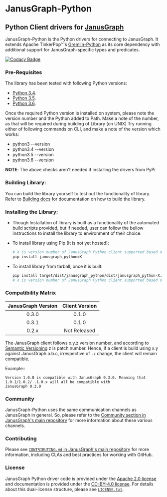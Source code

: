 # JanusGraph-Python
## Python Client drivers for [JanusGraph](http://janusgraph.org) 

JanusGraph-Python is the Python drivers for connecting to JanusGraph. 
It extends Apache TinkerPop™'s [Gremlin-Python](http://tinkerpop.apache.org/docs/current/reference/#_gremlin_python) 
as its core dependency with additional support for JanusGraph-specific types and predicates.

[![Codacy Badge](https://api.codacy.com/project/badge/Grade/a643a483556740c1b87ba29e160d37b6)](https://www.codacy.com/app/JanusGraph/janusgraph-python?utm_source=github.com&amp;utm_medium=referral&amp;utm_content=JanusGraph/janusgraph-python&amp;utm_campaign=Badge_Grade)

### Pre-Requisites

The library has been tested with following Python versions:

- [Python 3.4](https://www.python.org/downloads/release/python-340/).
- [Python 3.5](https://www.python.org/downloads/release/python-350/).
- [Python 3.6](https://www.python.org/downloads/release/python-360/).
    
Once the required Python version is installed on system, please note the version number and the Python added 
to Path. Make a note of the number, as that will be required during building of Library (on UNIX)
Try running either of following commands on CLI, and make a note of the version which works:

- python3 --version
- python3.4 --version
- python3.5 --version
- python3.6 --version
    
**NOTE**: The above checks aren't needed if installing the drivers from PyPi

### Building Library: 

You can build the library yourself to test out the functionality of library. Refer to 
[Building docs](BUILDING.md) for documentation on how to build the library.

### Installing the Library:
    
-   Though Installation of library is built as a functionality of the automated build scripts provided,
    but if needed, user can follow the bellow instructions to install the library to environment of their choice.
    
- To install library using Pip (It is not yet hosted):
    ```bash
    # X is version number of JanusGraph Python client supported based on JanusGraph version chosen.
    pip install janusgraph_python=X
    ```
    
- To install library from tarball, once it is built:
     ```bash
     pip install target/dist/janusgraph_python/dist/janusgraph_python-X.tar.gz
     # X is version number of JanusGraph Python client supported based on JanusGraph version chosen.
     ```

### Compatibility Matrix

| JanusGraph Version | Client Version |
|:------------------:|:--------------:|
|0.3.0               |0.1.0           |
|0.3.1               |0.1.0           |
|0.2.x               |Not Released    |

The JanusGraph client follows x.y.z version number, and according to [Semantic Versioning](https://semver.org/) 
z is patch number. Hence, if a client is build using x.y against JanusGraph a.b.c, 
irrespective of `.z` change, the client will remain compatible.

Example::
    
    Version 1.0.0 is compatible with JanusGraph 0.3.0. Meaning that 1.0.1/1.0.2/..1.0.x will all be compatible with
    JanusGraph 0.3.0
    
### Community

JanusGraph-Python uses the same communication channels as JanusGraph in general. 
So, please refer to the 
[Community section in JanusGraph's main repository](https://github.com/JanusGraph/janusgraph#community) 
for more information about these various channels.


### Contributing

Please see 
[`CONTRIBUTING.md` in JanusGraph's main repository](https://github.com/JanusGraph/janusgraph/blob/master/CONTRIBUTING.md) 
for more information, including CLAs and best practices for working with GitHub.


### License

JanusGraph Python driver code is provided under the [Apache 2.0
license](APACHE-2.0.txt) and documentation is provided under the [CC-BY-4.0
license](CC-BY-4.0.txt). For details about this dual-license structure, please
see [`LICENSE.txt`](LICENSE.txt).
